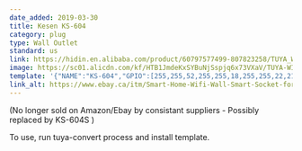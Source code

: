 ```yaml
---
date_added: 2019-03-30
title: Kesen KS-604
category: plug
type: Wall Outlet
standard: us
link: https://hidin.en.alibaba.com/product/60797577499-807823258/TUYA_WIFI_smart_US_standard_3_pin_wall_receptacle_outlet_works_with_alexa.html
image: https://sc01.alicdn.com/kf/HTB1JmdeKxSYBuNjSspjq6x73VXaV/TUYA-WIFI-smart-US-standard-3-pin.jpg
template: '{"NAME":"KS-604","GPIO":[255,255,52,255,255,18,255,255,22,21,255,255,17],"FLAG":0,"BASE":18}' 
link_alt: https://www.ebay.ca/itm/Smart-Home-Wifi-Wall-Smart-Socket-for-Alexa-Google-Assistand-IFTTT/202605478827
---
```


(No longer sold on Amazon/Ebay by consistant suppliers - Possibly replaced by KS-604S )     

To use, run tuya-convert process and install template. 






